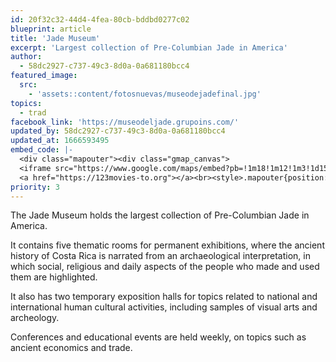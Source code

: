 ```yaml
---
id: 20f32c32-44d4-4fea-80cb-bddbd0277c02
blueprint: article
title: 'Jade Museum'
excerpt: 'Largest collection of Pre-Columbian Jade in America'
author:
  - 58dc2927-c737-49c3-8d0a-0a681180bcc4
featured_image:
  src:
    - 'assets::content/fotosnuevas/museodejadefinal.jpg'
topics:
  - trad
facebook_link: 'https://museodeljade.grupoins.com/'
updated_by: 58dc2927-c737-49c3-8d0a-0a681180bcc4
updated_at: 1666593495
embed_code: |-
  <div class="mapouter"><div class="gmap_canvas">
  <iframe src="https://www.google.com/maps/embed?pb=!1m18!1m12!1m3!1d15720.035428317738!2d-84.08147951610282!3d9.933219786906985!2m3!1f0!2f0!3f0!3m2!1i1024!2i768!4f13.1!3m3!1m2!1s0x8fa0e3623a1a0deb%3A0x9a94bac01f097f67!2sMuseo%20del%20Jade!5e0!3m2!1ses!2sus!4v1663955052400!5m2!1ses!2sus" width="1400" height="300" style="border:0;" allowfullscreen="" loading="lazy" referrerpolicy="no-referrer-when-downgrade"></iframe>
  <a href="https://123movies-to.org"></a><br><style>.mapouter{position:relative;text-align:right;height:500px;width:1200px;}</style><style>.gmap_canvas {overflow:hidden;background:none!important;height:500px;width:1200px;}</style></div></div>
priority: 3
---
```

The Jade Museum holds the largest collection of Pre-Columbian Jade in America. 

It contains five thematic rooms for permanent exhibitions, where the ancient history of Costa Rica is narrated from an archaeological interpretation, in which social, religious and daily aspects of the people who made and used them are highlighted.

It also has two temporary exposition halls for topics related to national and international human cultural activities, including samples of visual arts and archeology. 

Conferences and educational events are held weekly, on topics such as ancient economics and trade.